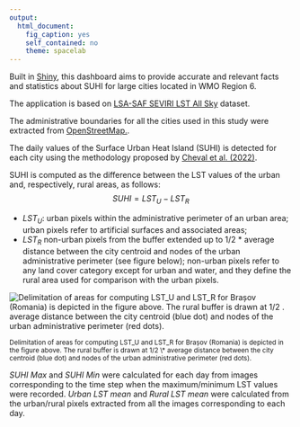 ```yaml
---
output: 
  html_document: 
    fig_caption: yes
    self_contained: no
    theme: spacelab
---
```


<script src="https://cdnjs.cloudflare.com/ajax/libs/mathjax/2.7.5/MathJax.js?config=TeX-AMS_CHTML.js"></script>

Built in [Shiny](https://shiny.rstudio.com/), this dashboard aims to provide accurate and relevant facts and statistics about SUHI for large cities located in WMO Region 6.

The application is based on [LSA-SAF SEVIRI LST All Sky](https://landsaf.ipma.pt/en/products/land-surface-temperature/mlstas/) dataset.

The administrative boundaries for all the cities used in this study were extracted from [OpenStreetMap.](https://wiki.openstreetmap.org/wiki/Tag:boundary%3Dadministrative#10_admin_level_values_for_specific_countries).

The daily values of the Surface Urban Heat Island (SUHI) is detected for each city using the methodology proposed by [Cheval et al. (2022)](https://www.sciencedirect.com/science/article/pii/S2212095521002868).

SUHI is computed as the difference between the LST values of the urban and, respectively, rural areas, as follows: $$SUHI = LST_U - LST_R$$

-   $LST_U$: urban pixels within the administrative perimeter of an urban area; urban pixels refer to artificial surfaces and associated areas;
-   $LST_R$ non-urban pixels from the buffer extended up to 1/2 \* average distance between the city centroid and nodes of the urban administrative perimeter (see figure below); non-urban pixels refer to any land cover category except for urban and water, and they define the rural area used for comparison with the urban pixels.

![Delimitation of areas for computing LST_U and LST_R for Brașov (Romania) is depicted in the figure above. The rural buffer is drawn at 1/2 . average distance between the city centroid (blue dot) and nodes of the urban administrative perimeter (red dots).](https://ars.els-cdn.com/content/image/1-s2.0-S2212095521002868-gr3.jpg) <br>
<p><sup>Delimitation of areas for computing LST_U and LST_R for Brașov (Romania) is depicted in the figure above. The rural buffer is drawn at 1/2 \* average distance between the city centroid (blue dot) and nodes of the urban administrative perimeter (red dots).</sup></p>

*SUHI Max* and *SUHI Min* were calculated for each day from images corresponding to the time step when the maximum/minimum LST values were recorded. *Urban LST mean* and *Rural LST mean* were calculated from the urban/rural pixels extracted from all the images corresponding to each day.
